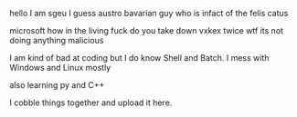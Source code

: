 hello I am sgeu I guess
austro bavarian guy who is infact of the felis catus 

microsoft how in the living fuck do you take down vxkex twice wtf its not doing anything malicious

I am kind of bad at coding but I do know Shell and Batch.
I mess with Windows and Linux mostly

also learning py and C++

I cobble things together and upload it here.
